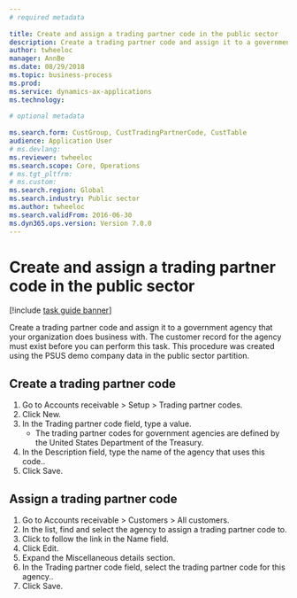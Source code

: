 ```yaml
--- 
# required metadata 
 
title: Create and assign a trading partner code in the public sector
description: Create a trading partner code and assign it to a government agency that your organization does business with. 
author: twheeloc
manager: AnnBe 
ms.date: 08/29/2018
ms.topic: business-process 
ms.prod:  
ms.service: dynamics-ax-applications 
ms.technology:  
 
# optional metadata 
 
ms.search.form: CustGroup, CustTradingPartnerCode, CustTable   
audience: Application User 
# ms.devlang:  
ms.reviewer: twheeloc
ms.search.scope: Core, Operations 
# ms.tgt_pltfrm:  
# ms.custom:  
ms.search.region: Global
ms.search.industry: Public sector
ms.author: twheeloc
ms.search.validFrom: 2016-06-30 
ms.dyn365.ops.version: Version 7.0.0 
---
```

# Create and assign a trading partner code in the public sector

[!include [task guide banner](../../includes/task-guide-banner.md)]

Create a trading partner code and assign it to a government agency that your organization does business with. The customer record for the agency must exist before you can perform this task. This procedure was created using the PSUS demo company data in the public sector partition.


## Create a trading partner code
1. Go to Accounts receivable > Setup > Trading partner codes.
2. Click New.
3. In the Trading partner code field, type a value.
    * The trading partner codes for government agencies are defined by the United States Department of the Treasury.  
4. In the Description field, type the name of the agency that uses this code..
5. Click Save.

## Assign a trading partner code
1. Go to Accounts receivable > Customers > All customers.
2. In the list, find and select the agency to assign a trading partner code to.
3. Click to follow the link in the Name field.
4. Click Edit.
5. Expand the Miscellaneous details section.
6. In the Trading partner code field, select the trading partner code for this agency..
7. Click Save.

